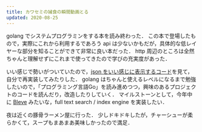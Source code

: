 ```yaml
---
title: カワセミの捕食の瞬間動画とる
updated: 2020-08-25
---
```


golang でシステムプログラミンをする本を読み終わった．
この本で登場したもので，実際にこれから利用するであろう api は少ないかもだが，具体的な低レイヤーな部分を知ることができて非常に良い本だった．
http 周辺のところは全然ちゃんと理解せずにこれまで使ってきたので学びの充実度があった．

いい感じで勢いがついていたので，[json をいい感じに表示するコード](https://github.com/skanehira/gjo)を見て，自分で再実装してみたりした．
golang はちゃんと使えるレベルになるまで勉強したいので，「プログラミング言語Go」を読み進めつつ，興味のあるプロジェクトのコードを読んだり，改造したりしていく．
マイルストーンとして，今年中に [Bleve](http://blevesearch.com/) みたいな，full text search / index engine を実装したい．

夜は近くの豚骨ラーメン屋に行った．
少しドキドキしたが，チャーシューが柔らかくて，スープもまあまあ美味しかったので満足．
